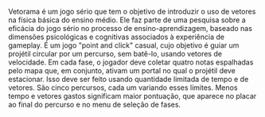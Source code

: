 Vetorama é um jogo sério que tem o objetivo de introduzir o uso de vetores na física básica do ensino médio. Ele faz parte de uma pesquisa sobre a eficácia do jogo sério no processo de ensino-aprendizagem, baseado nas dimensões psicológicas e cognitivas associados à experiência de gameplay. É um jogo "point and click" casual, cujo objetivo é guiar um projétil circular por um percurso, sem batê-lo, usando vetores de velocidade. Em cada fase, o jogador deve coletar quatro notas espalhadas pelo mapa que, em conjunto, ativam um portal no qual o projétil deve estacionar. Isso deve ser feito usando quantidade limitada de tempo e de vetores. São cinco percursos, cada um variando esses limites. Menos tempo e vetores gastos significam maior pontuação, que aparece no placar ao final do percurso e no menu de seleção de fases.